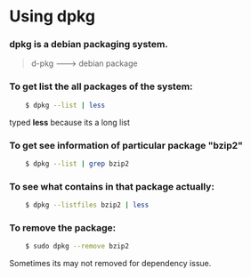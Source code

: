# Using dpkg

### dpkg is a debian packaging system.

> d-pkg  --->  debian package

### To get list the all packages of the system:

```bash
    $ dpkg --list | less
```
typed **less** because its a long list

### To get see information of particular package "bzip2"
```bash
    $ dpkg --list | grep bzip2
```

### To see what contains in that package actually:
```bash
    $ dpkg --listfiles bzip2 | less
```
### To remove the package:
```bash
    $ sudo dpkg --remove bzip2
```
Sometimes its may not removed for dependency issue.